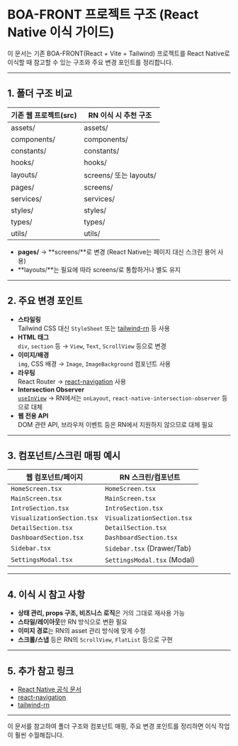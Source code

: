# BOA-FRONT 프로젝트 구조 (React Native 이식 가이드)

이 문서는 기존 BOA-FRONT(React + Vite + Tailwind) 프로젝트를 React Native로 이식할 때 참고할 수 있는 구조와 주요 변경 포인트를 정리합니다.

---

## 1. 폴더 구조 비교

| 기존 웹 프로젝트(src) | RN 이식 시 추천 구조 |
|----------------------|---------------------|
| assets/              | assets/             |
| components/          | components/         |
| constants/           | constants/          |
| hooks/               | hooks/              |
| layouts/             | screens/ 또는 layouts/ |
| pages/               | screens/            |
| services/            | services/           |
| styles/              | styles/             |
| types/               | types/              |
| utils/               | utils/              |

- **pages/** → **screens/**로 변경 (React Native는 페이지 대신 스크린 용어 사용)
- **layouts/**는 필요에 따라 screens/로 통합하거나 별도 유지

---

## 2. 주요 변경 포인트

- **스타일링**  
  Tailwind CSS 대신 `StyleSheet` 또는 [tailwind-rn](https://github.com/vadimdemedes/tailwind-rn) 등 사용
- **HTML 태그**  
  `div`, `section` 등 → `View`, `Text`, `ScrollView` 등으로 변경
- **이미지/배경**  
  `img`, CSS 배경 → `Image`, `ImageBackground` 컴포넌트 사용
- **라우팅**  
  React Router → [react-navigation](https://reactnavigation.org/) 사용
- **Intersection Observer**  
  [`useInView`](../src/hooks/useInView.ts) → RN에서는 `onLayout`, `react-native-intersection-observer` 등으로 대체
- **웹 전용 API**  
  DOM 관련 API, 브라우저 이벤트 등은 RN에서 지원하지 않으므로 대체 필요

---

## 3. 컴포넌트/스크린 매핑 예시

| 웹 컴포넌트/페이지                | RN 스크린/컴포넌트            |
|-----------------------------------|-------------------------------|
| `HomeScreen.tsx`                  | `HomeScreen.tsx`              |
| `MainScreen.tsx`                  | `MainScreen.tsx`              |
| `IntroSection.tsx`                | `IntroSection.tsx`            |
| `VisualizationSection.tsx`        | `VisualizationSection.tsx`    |
| `DetailSection.tsx`               | `DetailSection.tsx`           |
| `DashboardSection.tsx`            | `DashboardSection.tsx`        |
| `Sidebar.tsx`                     | `Sidebar.tsx` (Drawer/Tab)    |
| `SettingsModal.tsx`               | `SettingsModal.tsx` (Modal)   |

---

## 4. 이식 시 참고 사항

- **상태 관리, props 구조, 비즈니스 로직**은 거의 그대로 재사용 가능
- **스타일/레이아웃**만 RN 방식으로 변환 필요
- **이미지 경로**는 RN의 asset 관리 방식에 맞게 수정
- **스크롤/스냅** 등은 RN의 `ScrollView`, `FlatList` 등으로 구현

---

## 5. 추가 참고 링크

- [React Native 공식 문서](https://reactnative.dev/docs/getting-started)
- [react-navigation](https://reactnavigation.org/)
- [tailwind-rn](https://github.com/vadimdemedes/tailwind-rn)

---

이 문서를 참고하여 폴더 구조와 컴포넌트 매핑, 주요 변경 포인트를 정리하면 이식 작업이 훨씬 수월해집니다.
